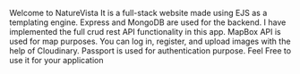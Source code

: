 Welcome to NatureVista
It is a full-stack website made using EJS as a templating engine.
Express and MongoDB are used for the backend.
I have implemented the  full crud rest API functionality in this app.
MapBox API is used for map purposes.
You can log in, register, and upload images with the help of Cloudinary.
Passport is used for authentication purpose.
Feel Free to use it for your application

